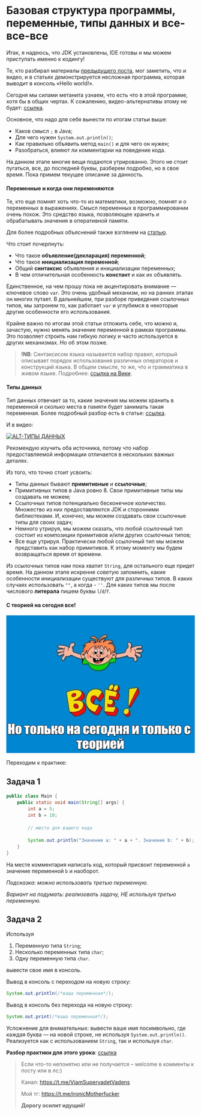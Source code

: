 # Базовая структура программы, переменные, типы данных и все-все-все

Итак, я надеюсь, что JDK установлены, IDE готовы и мы можем приступать именно к кодингу!

Те, кто разбирал материалы 
[предыдущего поста](https://github.com/KFalcon2022/lessons/blob/master/lessons/environment/0/Set%20up%20environment.md),
мог заметить, что и видео, и в статьях демонстрируется несложная программа, которая выводит в консоль «Hello world!».

Сегодня мы силами метанита узнаем, что есть что в этой программе, хотя бы в общих чертах. К сожалению,
видео-альтернативы этому не будет: [ссылка](https://metanit.com/java/tutorial/2.11.php).

Основное, что надо для себя вынести по итогам статьи выше:

* Каков смысл `;` в Java;
* Для чего нужен `System.out.println()`;
* Как правильно объявить метод `main()` и для чего он нужен;
* Разобраться, влияют ли комментарии на поведение кода.

На данном этапе многие вещи подаются утрированно. Этого не стоит пугаться, все, до последней буквы, разберем подробно,
но в свое время. Пока примем текущее описание за данность.

#### Переменные и когда они переменяются

Те, кто еще помнят хоть что-то из математики, возможно, помнят и о переменных в выражениях. Смысл переменных в
программировании очень похож. Это средство языка, позволяющее хранить и обрабатывать значения в оперативной памяти.

Для более подробных объяснений также взглянем на [статью](https://metanit.com/java/tutorial/2.1.php).

Что стоит почерпнуть:

* Что такое **объявление(декларация) переменной**;
* Что такое **инициализация переменной**;
* Общий **синтаксис** объявления и инициализации переменных;
* В чем отличительная особенность **констант** и как их объявлять.

Единственное, на чем прошу пока не акцентировать внимание — ключевое слово `var`. Это очень удобный механизм, но на 
ранних этапах он многих путает. В дальнейшем, при разборе приведения ссылочных типов, мы затронем то, как работает `var`
и углубимся в некоторые другие особенности его использования.

Крайне важно по итогам этой статьи отложить себе, что можно и, зачастую, нужно менять значение переменной в рамках
программы. Это позволяет строить нам гибкую логику и часто используется в других механизмах. Но об этом позже.

> **!NB**: Синтаксисом языка называется набор правил, который описывает порядок использования различных операторов и
конструкций языка. В общем смысле, то же, что и грамматика в живом языке. Подробнее: 
> [ссылка на Вики](https://ru.wikipedia.org/wiki/%D0%A1%D0%B8%D0%BD%D1%82%D0%B0%D0%BA%D1%81%D0%B8%D1%81_(%D0%BF%D1%80%D0%BE%D0%B3%D1%80%D0%B0%D0%BC%D0%BC%D0%B8%D1%80%D0%BE%D0%B2%D0%B0%D0%BD%D0%B8%D0%B5)).

#### Типы данных

Тип данных отвечает за то, какие значения мы можем хранить в переменной и сколько места в памяти будет занимать такая
переменная. Более подробный разбор есть в статье: [ссылка](https://metanit.com/java/tutorial/2.12.php).

И в видео:

[![ALT-ТИПЫ ДАННЫХ](https://img.youtube.com/vi/S1GVLezqYoE/hqdefault.jpg)](https://www.youtube.com/embed/S1GVLezqYoE)

Рекомендую изучить оба источника, потому что набор предоставляемой информации отличается в нескольких важных деталях.

Из того, что точно стоит усвоить:

* Типы данных бывают **примитивные** и **ссылочные**;
* Примитивных типов в Java ровно 8. Свои примитивные типы мы создавать не можем;
* Ссылочных типов потенциально бесконечное количество. Множество из них предоставляются JDK и сторонними библиотеками.
  И, конечно, мы можем создавать свои ссылочные типы для своих задач;
* Немного утрируя, мы можем сказать, что любой ссылочный тип состоит из композиции примитивов и/или других ссылочных
  типов;
* Все еще утрируя. Практически любой ссылочный тип мы можем представить как набор примитивов. К этому моменту мы будем
  возвращаться время от времени.

Из ссылочных типов нам пока хватит `String`, для остального еще придет время. На данном этапе искренне советую запомнить,
какие особенности инициализации существуют для различных типов. В каких случаях использовать `""`, а когда - `''`. Для 
каких типов мы после числового **литерала** пишем буквы `l`/`d`/`f`.

#### С теорией на сегодня все!

![img.png](../../../commonmedia/defaultFooter.jpg)

Переходим к практике:

## Задача 1

```java
public class Main {
    public static void main(String[] args) {
        int a = 5;
        int b = 10;

        // место для вашего кода

        System.out.println("Значение а: " + a + ". Значение b: " + b);
    }
}
```

На месте комментария написать код, который присвоит переменной `a` значение переменной `b` и наоборот.

_Подсказка: можно использовать третью переменную._

_Вариант на подумать: реализовать задачу, НЕ используя третью переменную._

## Задача 2

Используя

1. Переменную типа `String`;
2. Несколько переменных типа `char`;
3. Одну переменную типа `char`.

вывести свое имя в консоль.

Вывод в консоль с переходом на новую строку:

```java
System.out.println(/*ваша переменная*/);
```

Вывод в консоль без перехода на новую строку:
```java
System.out.print(/*ваша переменная*/);
```

Усложнение для внимательных: вывести ваше имя посимвольно, где каждая буква — на новой строке, не используя
`System.out.println()`. Реализуется как с использованием `String`, так и используя `char`.

**Разбор практики для этого урока**:
[ссылка](https://github.com/KFalcon2022/practical-tasks/tree/master/src/com/walking/lesson1_varaibles)

> Если что-то непонятно или не получается – welcome в комменты к посту или в лс:)
>
> Канал: https://t.me/ViamSupervadetVadens
>
> Мой тг: https://t.me/ironicMotherfucker
>
> **Дорогу осилит идущий!**
